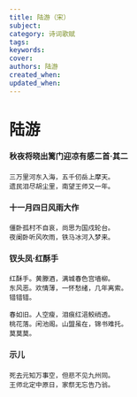 ```yaml
---
title: 陆游（宋）
subject: 
category: 诗词歌赋
tags: 
keywords: 
cover: 
authors: 陆游
created_when: 
updated_when: 
---
```


# 陆游

#### 秋夜将晓出篱门迎凉有感二首·其二

```
三万里河东入海，五千仞岳上摩天。
遗民泪尽胡尘里，南望王师又一年。
```

#### 十一月四日风雨大作

```
僵卧孤村不自哀，尚思为国戍轮台。
夜阑卧听风吹雨，铁马冰河入梦来。
```

#### 钗头凤·红酥手

```
红酥手。黄滕酒，满城春色宫墙柳。
东风恶。欢情薄，一怀愁绪，几年离索。
错错错。

春如旧。人空瘦，泪痕红浥鲛绡透。
桃花落。闲池阁。山盟虽在，锦书难托。
莫莫莫。
```

#### 示儿

```
死去元知万事空，但悲不见九州同。
王师北定中原日，家祭无忘告乃翁。
```
